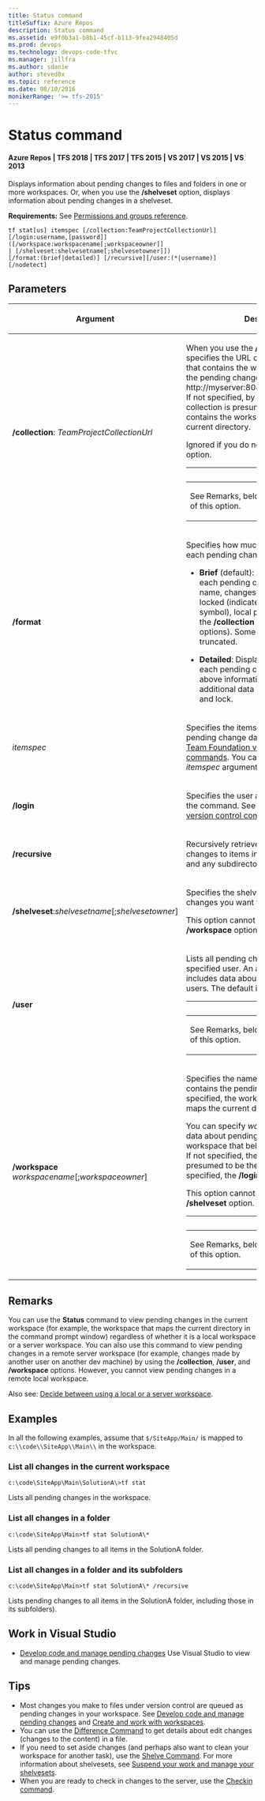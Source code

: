 ```yaml
---
title: Status command
titleSuffix: Azure Repos
description: Status command
ms.assetid: e9f0b3a1-b8b1-45cf-b113-9fea2948405d
ms.prod: devops
ms.technology: devops-code-tfvc
ms.manager: jillfra
ms.author: sdanie
author: steved0x
ms.topic: reference
ms.date: 08/10/2016
monikerRange: '>= tfs-2015'
---
```



# Status command

#### Azure Repos | TFS 2018 | TFS 2017 | TFS 2015 | VS 2017 | VS 2015 | VS 2013

Displays information about pending changes to files and folders in one or more workspaces. Or, when you use the **/shelveset** option, displays information about pending changes in a shelveset.

**Requirements:** See [Permissions and groups reference](../../organizations/security/permissions.md).

    tf stat[us] itemspec [/collection:TeamProjectCollectionUrl]
    [/login:username,[password]]
    ([/workspace:workspacename[;workspaceowner]] 
    | [/shelveset:shelvesetname[;shelvesetowner]])
    [/format:(brief|detailed)] [/recursive][/user:(*|username)]
    [/nodetect]

## Parameters


<table><thead>
<tr><th><p><strong>Argument</strong></p></th><th><p><strong>Description</strong></p></th></tr></thead><tbody>
<tr>
	<td><p><strong>/collection</strong>: <em>TeamProjectCollectionUrl</em></p></td>
	<td><p>When you use the <strong>/workspace</strong> option, specifies the URL of the project collection that contains the workspace that contains the pending changes. For example: http://myserver:8080/tfs/DefaultCollection. If not specified, by default the project collection is presumed to be the one that contains the workspace that maps the current directory.</p><p>Ignored if you do not use the <strong>/workspace</strong> option.</p><table><thead>
<tr><th><strong>Note</strong></th></tr></thead><tbody>
<tr>
	<td><p>See Remarks, below, for the limitations of this option.</p></td></tr></tbody></table></td></tr>
<tr>
	<td><p><strong>/format</strong></p></td>
	<td><p>Specifies how much detail to display about each pending change:</p><ul><li><p><strong>Brief</strong> (default): Displays one line about each pending change that includes: file name, changes, whether the item is locked (indicated by an asterisk (<strong></strong>*) symbol), local path, and user (if using the <strong>/collection</strong> and <strong>/workspace</strong> options). Some of the data might be truncated.</p></li><li><p><strong>Detailed</strong>: Displays a full description of each pending change. In addition to the above information, this option displays additional data such as date and time, and lock.</p></li></ul></td></tr>
<tr>
	<td><p><em>itemspec</em></p></td>
	<td><p>Specifies the items for which you want pending change data. For syntax, see <a href="use-team-foundation-version-control-commands.md">Use Team Foundation version control commands</a>. You can specify more than one <em>itemspec</em> argument.</p></td></tr>
<tr>
	<td><p><strong>/login</strong></p></td>
	<td><p>Specifies the user account to use to run the command. See <a href="use-team-foundation-version-control-commands.md">Use Team Foundation version control commands</a>.</p></td></tr>
<tr>
	<td><p><strong>/recursive</strong></p></td>
	<td><p>Recursively retrieves data about pending changes to items in the specified directory and any subdirectories.</p></td></tr>
<tr>
	<td><p><strong>/shelveset</strong>:<em>shelvesetname</em>[;<em>shelvesetowner</em>]</p></td>
	<td><p>Specifies the shelveset that contains the changes you want to list.</p><p>This option cannot be combined with the <strong>/workspace</strong> option.</p></td></tr>
<tr>
	<td><p><strong>/user</strong></p></td>
	<td><p>Lists all pending changes made by the specified user. An asterisk (<strong></strong>*) symbol includes data about changes from all users. The default is the current user.</p><table><thead>
<tr><th><strong>Note</strong></th></tr></thead><tbody>
<tr>
	<td><p>See Remarks, below, for the limitations of this option.</p></td></tr></tbody></table></td></tr>
<tr>
	<td><p><strong>/workspace</strong> <em>workspacename</em>[;<em>workspaceowner</em>]</p></td>
	<td><p>Specifies the name of the workspace that contains the pending changes. If not specified, the workspace is the one that maps the current directory.</p><p>You can specify <em>workspaceowner</em> to get data about pending changes in a workspace that belongs to a specific user. If not specified, the workspace is presumed to be the current user, or if specified, the <strong>/login:</strong><em>username</em>.</p><p>This option cannot be combined with the <strong>/shelveset</strong> option.</p><table><thead>
<tr><th><strong>Note</strong></th></tr></thead><tbody>
<tr>
	<td><p>See Remarks, below, for the limitations of this option.</p></td></tr></tbody></table></td></tr></tbody>
</table>

## Remarks

You can use the **Status** command to view pending changes in the current workspace (for example, the workspace that maps the current directory in the command prompt window) regardless of whether it is a local workspace or a server workspace. You can also use this command to view pending changes in a remote server workspace (for example, changes made by another user on another dev machine) by using the **/collection**, **/user**, and **/workspace** options. However, you cannot view pending changes in a remote local workspace.

Also see: [Decide between using a local or a server workspace](decide-between-using-local-server-workspace.md).

## Examples

In all the following examples, assume that `$/SiteApp/Main/` is mapped to `c:\\code\\SiteApp\\Main\\` in the workspace.

### List all changes in the current workspace

    c:\code\SiteApp\Main\SolutionA\>tf stat

Lists all pending changes in the workspace.

### List all changes in a folder

    c:\code\SiteApp\Main>tf stat SolutionA\*

Lists all pending changes to all items in the SolutionA folder.

### List all changes in a folder and its subfolders

    c:\code\SiteApp\Main>tf stat SolutionA\* /recursive

Lists pending changes to all items in the SolutionA folder, including those in its subfolders).

## Work in Visual Studio

-    [Develop code and manage pending changes](develop-code-manage-pending-changes.md)  Use Visual Studio to view and manage pending changes.

## Tips

-   Most changes you make to files under version control are queued as pending changes in your workspace. See [Develop code and manage pending changes](develop-code-manage-pending-changes.md) and [Create and work with workspaces](create-work-workspaces.md).  
-   You can use the [Difference Command](difference-command.md) to get details about edit changes (changes to the content) in a file.  
-   If you need to set aside changes (and perhaps also want to clean your workspace for another task), use the [Shelve Command](shelve-command.md). For more information about shelvesets, see [Suspend your work and manage your shelvesets](suspend-your-work-manage-your-shelvesets.md).  
-   When you are ready to check in changes to the server, use the [Checkin command](checkin-command.md).
